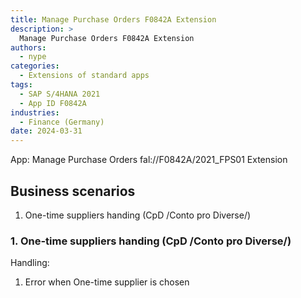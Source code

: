 ```yaml
---
title: Manage Purchase Orders F0842A Extension
description: >
  Manage Purchase Orders F0842A Extension
authors:
  - nype
categories:
  - Extensions of standard apps
tags:
  - SAP S/4HANA 2021
  - App ID F0842A
industries:
  - Finance (Germany)
date: 2024-03-31
---
```


<!-- more -->

App: Manage Purchase Orders fal://F0842A/2021_FPS01 Extension

## Business scenarios

1. One-time suppliers handing (CpD /Conto pro Diverse/)

### 1. One-time suppliers handing (CpD /Conto pro Diverse/)

Handling:

1. Error when One-time supplier is chosen





